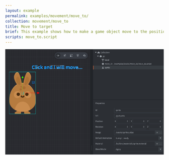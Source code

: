 ```yaml
---
layout: example
permalink: examples/movement/move_to/
collection: movement/move_to
title: Move to target
brief: This example shows how to make a game object move to the position the user clicks.
scripts: move_to.script
---
```


![move_to](move_to.png)

